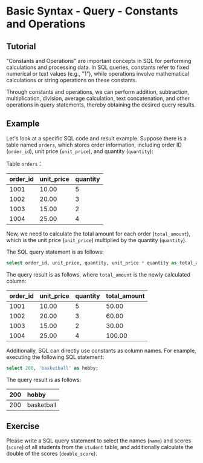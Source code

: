 # Basic Syntax - Query - Constants and Operations

## Tutorial

"Constants and Operations" are important concepts in SQL for performing calculations and processing data. In SQL queries, constants refer to fixed numerical or text values (e.g., "1"), while operations involve mathematical calculations or string operations on these constants.


Through constants and operations, we can perform addition, subtraction, multiplication, division, average calculation, text concatenation, and other operations in query statements, thereby obtaining the desired query results.



## Example

Let's look at a specific SQL code and result example. Suppose there is a table named `orders`, which stores order information, including order ID (`order_id`), unit price (`unit_price`), and quantity (`quantity`):


Table `orders`：

|  order_id  | unit_price | quantity |
|------------|------------|----------|
|   1001     |   10.00    |   5      |
|   1002     |   20.00    |   3      |
|   1003     |   15.00    |   2      |
|   1004     |   25.00    |   4      |



Now, we need to calculate the total amount for each order (`total_amount`), which is the unit price (`unit_price`) multiplied by the quantity (`quantity`).


The SQL query statement is as follows:

```sql
select order_id, unit_price, quantity, unit_price * quantity as total_amount from orders;
```



The query result is as follows, where `total_amount` is the newly calculated column:

|  order_id  | unit_price | quantity | total_amount |
|------------|------------|----------|--------------|
|   1001     |   10.00    |   5      |   50.00      |
|   1002     |   20.00    |   3      |   60.00      |
|   1003     |   15.00    |   2      |   30.00      |
|   1004     |   25.00    |   4      |   100.00     |



Additionally, SQL can directly use constants as column names. For example, executing the following SQL statement:

```sql
select 200, 'basketball' as hobby;
```



The query result is as follows:

| 200  | hobby |
| :--- | :---- |
| 200  | basketball  |



## Exercise
Please write a SQL query statement to select the names (`name`) and scores (`score`) of all students from the `student` table, and additionally calculate the double of the scores (`double_score`).


